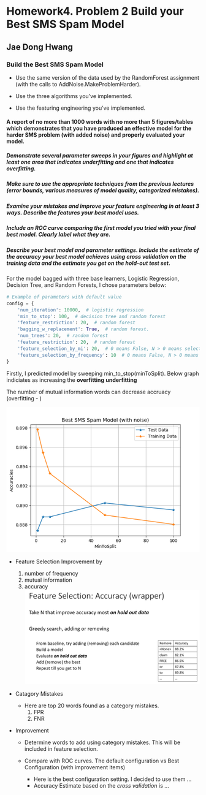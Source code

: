 # Homework4. Problem 2 Build your Best SMS Spam Model

## Jae Dong Hwang

### Build the Best SMS Spam Model

* Use the same version of the data used by the RandomForest assignment (with the calls to AddNoise.MakeProblemHarder).

* Use the three algorithms you’ve implemented.

* Use the featuring engineering you’ve implemented.

#### A report of no more than 1000 words with no more than 5 figures/tables which demonstrates that you have produced an effective model for the harder SMS problem (with added noise) and properly evaluated your model.

##### Demonstrate several parameter sweeps in your figures and highlight at least one area that indicates underfitting and one that indicates overfitting.

##### Make sure to use the appropriate techniques from the previous lectures (error bounds, various measures of model quality, categorized mistakes).

##### Examine your mistakes and improve your feature engineering in at least 3 ways. Describe the features your best model uses.

##### Include an ROC curve comparing the first model you tried with your final best model. Clearly label what they are.

##### Describe your best model and parameter settings. Include the estimate of the accuracy your best model achieves using cross validation on the training data and the estimate you get on the hold-out test set.

For the model bagged with three base learners, Logistic Regression, Decision Tree, and Random Forests, I chose parameters below:

```python
# Example of parameters with default value
config = {
    'num_iteration': 10000,  # logistic regression
    'min_to_stop': 100,  # decision tree and random forest
    'feature_restriction': 20,  # random forest
    'bagging_w_replacement': True,  # random forest.
    'num_trees': 20,  # random forest
    'feature_restriction': 20,  # random forest
    'feature_selection_by_mi': 20,  # 0 means False, N > 0 means select top N words based on mi.
    'feature_selection_by_frequency': 10  # 0 means False, N > 0 means select top N words based on frequency.
}
```
Firstly, I predicted model by sweeping min_to_stop(minToSplit). Below graph indiciates as increasing the **overfitting** **underfitting**

The number of mutual information words can decrease accruacy (overfitting - )

![prob2_param_sweep_by_min_to_split_1_5_10_50_100](prob2_param_sweep_by_min_to_split_1_5_10_50_100.png)

* Feature Selection Improvement by 
  1. number of frequency
  2. mutual information
  3. accuracy
   ![feature_selection_accuracy](img/feature_selection_accuracy.png)

* Catagory Mistakes
  * Here are top 20 words found as a category mistakes.
    1. FPR
    2. FNR


* Improvement
  * Determine words to add using category mistakes. This will be included in feature selection.

  * Compare with ROC curves. The default configuration vs Best Configuration (with improvement items)
    *  Here is the best configuration setting. I decided to use them ...
    *  Accuracy Estimate based on the *cross validation* is ...